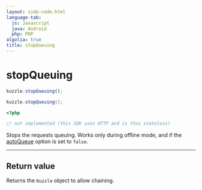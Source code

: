 ```yaml
---
layout: side-code.html
language-tab:
  js: Javascript
  java: Android
  php: PHP
algolia: true
title: stopQueuing
---
```


# stopQueuing

```js
kuzzle.stopQueuing();
```

```java
kuzzle.stopQueuing();
```

```php
<?php

// not implemented (this SDK uses HTTP and is thus stateless)
```

Stops the requests queuing. Works only during offline mode, and if the [autoQueue](/sdk-reference/kuzzle/#properties) option is set to `false`.

---

## Return value

Returns the `Kuzzle` object to allow chaining.
